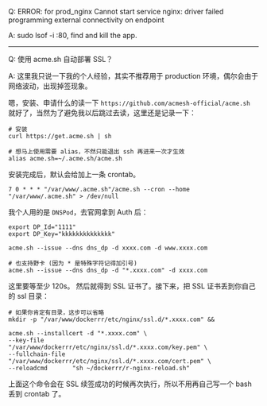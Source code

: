Q: ERROR: for prod_nginx Cannot start service nginx: driver failed programming external connectivity on endpoint

A: sudo lsof -i :80, find and kill the app.


----


Q: 使用 acme.sh 自动部署 SSL？

A: 这里我只说一下我的个人经验，其实不推荐用于 production 环境，偶尔会由于网络波动，出现掉签现象。

嗯，安装、申请什么的读一下 `https://github.com/acmesh-official/acme.sh` 就好了，当然为了避免我以后跳过去读，这里还是记录一下：

```
# 安装
curl https://get.acme.sh | sh 

# 想马上使用需要 alias，不然只能退出 ssh 再进来一次才生效
alias acme.sh=~/.acme.sh/acme.sh
```

安装完成后，默认会给加上一条 crontab。

```
7 0 * * * "/var/www/.acme.sh"/acme.sh --cron --home "/var/www/.acme.sh" > /dev/null
```


我个人用的是 `DNSPod`，去官网拿到 Auth 后：

```
export DP_Id="1111"
export DP_Key="kkkkkkkkkkkkkk"

acme.sh --issue --dns dns_dp -d xxxx.com -d www.xxxx.com

# 也支持野卡 (因为 * 是特殊字符记得加引号)
acme.sh --issue --dns dns_dp -d "*.xxxx.com" -d xxxx.com
```

这里要等至少 120s。 然后就得到 SSL 证书了。接下来，把 SSL 证书丢到你自己的 ssl 目录：

```
# 如果你肯定有目录，这步可以省略
mkdir -p "/var/www/dockerrr/etc/nginx/ssl.d/*.xxxx.com" &&

acme.sh --installcert -d "*.xxxx.com" \
--key-file        "/var/www/dockerrr/etc/nginx/ssl.d/*.xxxx.com/key.pem" \
--fullchain-file  "/var/www/dockerrr/etc/nginx/ssl.d/*.xxxx.com/cert.pem" \
--reloadcmd       "sh ~/dockerrr/r-nginx-reload.sh"
```

上面这个命令会在 SSL 续签成功的时候再次执行，所以不用再自己写一个 bash 丢到 crontab 了。
